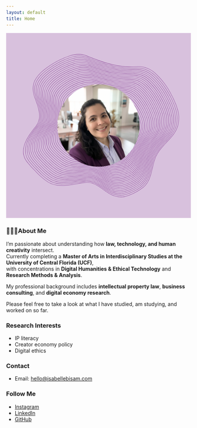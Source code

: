 ```yaml
---
layout: default
title: Home
---
```


![IB picture](/assets/IB_headshot.png)

### 👩🏻‍💻About Me
I’m passionate about understanding how **law, technology, and human creativity** intersect.  
Currently completing a **Master of Arts in Interdisciplinary Studies at the University of Central Florida (UCF)**,  
with concentrations in **Digital Humanities & Ethical Technology** and **Research Methods & Analysis**.  

My professional background includes **intellectual property law**, **business consulting**, and **digital economy research**.  

Please feel free to take a look at what I have studied, am studying, and worked on so far.

### Research Interests
- IP literacy
- Creator economy policy
- Digital ethics

### Contact

- Email: [hello@isabellebisam.com](mailto:hello@isabellebisam.com)

### Follow Me

- [Instagram](https://instagram.com/isabellebisam)
- [LinkedIn](https://linkedin.com/in/isabellebisam)
- [GitHub](https://github.com/isabellebisam)